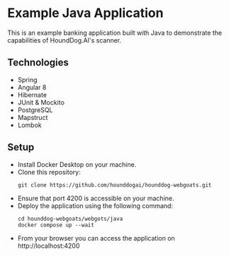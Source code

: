 # Example Java Application 

This is an example banking application built with Java to demonstrate the capabilities of HoundDog.AI's scanner.

## Technologies
- Spring
- Angular 8
- Hibernate
- JUnit & Mockito
- PostgreSQL
- Mapstruct
- Lombok

## Setup

- Install Docker Desktop on your machine.
- Clone this repository:
  ```
  git clone https://github.com/hounddogai/hounddog-webgoats.git
  ```
- Ensure that port 4200 is accessible on your machine.
- Deploy the application using the following command:
  ```
  cd hounddog-webgoats/webgots/java
  docker compose up --wait
  ```
- From your browser you can access the application on http://localhost:4200
